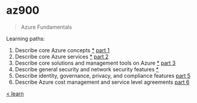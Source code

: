 # az900

> Azure Fundamentals

Learning paths:

1. Describe core Azure concepts [*](https://docs.microsoft.com/en-us/learn/paths/az-900-describe-cloud-concepts/) [part 1](./1-lp-az-900.md)
2. Describe core Azure services [*](https://docs.microsoft.com/en-us/learn/paths/az-900-describe-core-azure-services/) [part 2](./2-lp-az-900.md)
3. Describe core solutions and management tools on Azure [*](https://docs.microsoft.com/en-us/learn/paths/az-900-describe-core-solutions-management-tools-azure/) [part 3](./3-lp-az-900.md)
4. Describe general security and network security features [*](https://docs.microsoft.com/en-us/learn/paths/az-900-describe-general-security-network-security-features/)
5. Describe identity, governance, privacy, and compliance features [part 5](./5-lp-az-900.md)
6. Describe Azure cost management and service level agreements [part 6](./6-lp-az-900.md)

[< learn](../learn.md)